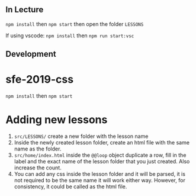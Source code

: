 ## In Lecture
`npm install` then `npm start` then open the folder `LESSONS`

If using vscode:
`npm install` then `npm run start:vsc`

## Development
# sfe-2019-css
`npm install` then `npm start`

# Adding new lessons
1. `src/LESSONS/` create a new folder with the lesson name
2. Inside the newly created lesson folder, create an html file with the same name as the folder.
3. `src/home/index.html` inside the `@@loop` object duplicate a row, fill in the label and the exact name of the lesson folder that you just created. Also increase the count.
4. You can add any css inside the lesson folder and it will be parsed, it is not required to be the same name it will work either way. However, for consistency, it could be called as the html file.
